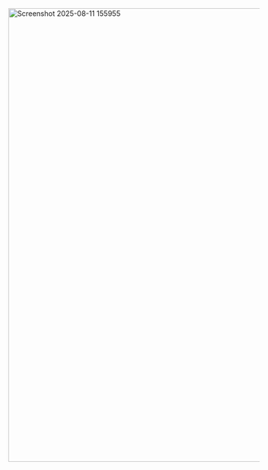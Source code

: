<img width="1900" height="908" alt="Screenshot 2025-08-11 155955" src="https://github.com/user-attachments/assets/f74f09d2-8bc4-4e01-ab80-3d9623213812" />


